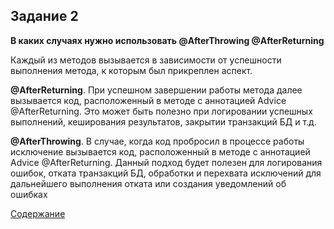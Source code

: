 ## Задание 2 

**В каких случаях нужно использовать @AfterThrowing @AfterReturning**

Каждый из методов вызывается в зависимости от успешности выполнения метода, к которым был прикреплен аспект.   

**@AfterReturning**. При успешном завершении работы метода далее вызывается код, расположенный в методе 
с аннотацией Advice @AfterReturning. Это может быть полезно при логировании успешных выполнений, кеширования результатов, закрытии транзакций БД и т.д.

**@AfterThrowing**. В случае, когда код пробросил в процессе работы исключение вызывается код, расположенный в методе
с аннотацией Advice @AfterReturning. Данный подход будет полезен для логирования ошибок, отката транзакций БД, обработки и перехвата исключений для дальнейшего выполнения отката или создания уведомлений об ошибках

[Содержание](../README.md)
